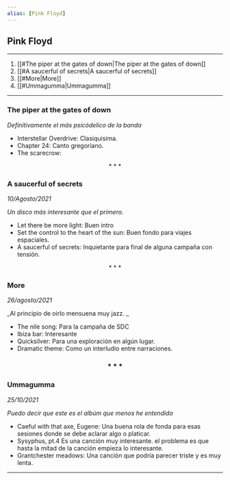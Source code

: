 ```yaml
---
alias: [Pink Floyd]
---
```


## Pink Floyd
---
1. [[#The piper at the gates of down|The piper at the gates of down]]
1. [[#A saucerful of secrets|A saucerful of secrets]]
1. [[#More|More]]
1. [[#Ummagumma|Ummagumma]]



---

### The piper at the gates of down  
  
_Definitivamente el más psicódelico de la banda_  
  
+ Interstellar Overdrive: Clasiquisima.  
+ Chapter 24: Canto gregoriano.  
+ The scarecrow:

<div align='center'>
		* * *
</div>


### A saucerful of secrets  
  
_10/Agosto/2021_  
  
_Un disco más interesante que el primero._  
  
+ Let there be more light: Buen intro  
+ Set the control to the heart of the sun: Buen fondo para viajes espaciales.  
+ A saucerful of secrets: Inquietante para final de alguna campaña con tensión.  

<div align='center'>
		* * *
</div>

### More  
  
_26/agosto/2021_  
  
_Al principio de oirlo mensuena muy jazz. _  
  
+ The nile song: Para la campaña de SDC  
+ Ibiza bar: Interesante  
+ Quicksilver: Para una exploración en algún lugar.  
+ Dramatic theme: Como un interludio entre narraciones.

<div align='center'>
  <h3> * * * </h3>
</div>

### Ummagumma 

_25/10/2021_

_Puedo decir que este es el albúm que menos he entendido_

+ Caeful with that axe, Eugene: Una buena rola de fonda para esas sesiones donde se debe aclarar algo o platicar.
+ Sysyphus, pt.4 Es una canción muy interesante. el problema es que hasta la mitad de la canción empieza lo interesante.
+ Grantchester meadows: Una canción que podría parecer triste y es muy lenta.

---

